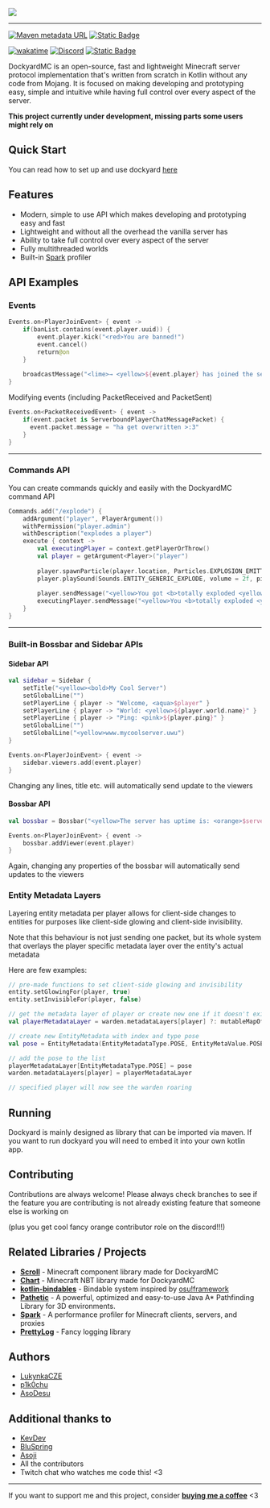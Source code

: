 [<img src="https://github.com/user-attachments/assets/cfac1e41-d046-4092-9c84-befb79a48d96">](https://github.com/DockyardMC/Dockyard)

---
[![Maven metadata URL](https://img.shields.io/maven-metadata/v?metadataUrl=https%3A%2F%2Fmvn.devos.one%2Freleases%2Fio%2Fgithub%2Fdockyardmc%2Fdockyard%2Fmaven-metadata.xml&style=for-the-badge&logo=maven&logoColor=%23FFFFFF&label=Latest%20Version&color=%23afff87)](https://mvn.devos.one/#/releases/io/github/dockyardmc/dockyard)
[![Static Badge](https://img.shields.io/badge/Language-Kotlin-Kotlin?style=for-the-badge&color=%23963cf4)](https://kotlinlang.org/)

[![wakatime](https://wakatime.com/badge/github/DockyardMC/Dockyard.svg?style=for-the-badge)](https://wakatime.com/badge/github/DockyardMC/Dockyard)
[![Discord](https://img.shields.io/discord/1242845647892123650?label=Discord%20Server&color=%237289DA&style=for-the-badge&logo=discord&logoColor=%23FFFFFF)](https://discord.gg/SA9nmfMkdc)
[![Static Badge](https://img.shields.io/badge/Donate-Ko--Fi-pink?style=for-the-badge&logo=ko-fi&logoColor=%23FFFFFF&color=%23ff70c8)](https://ko-fi.com/LukynkaCZE)

DockyardMC is an open-source, fast and lightweight Minecraft server protocol implementation that's written from scratch in Kotlin without any code from Mojang. It is focused on making developing and prototyping easy, simple and intuitive while having full control over every aspect of the server.

**This project currently under development, missing parts some users might rely on**

## Quick Start

You can read how to set up and use dockyard [here](https://dockyard.lukynka.cloud/wiki/quick-start)

## Features

- Modern, simple to use API which makes developing and prototyping easy and fast
- Lightweight and without all the overhead the vanilla server has
- Ability to take full control over every aspect of the server
- Fully multithreaded worlds
- Built-in [Spark](https://github.com/lucko/spark) profiler

## API Examples

### Events

```kotlin
Events.on<PlayerJoinEvent> { event ->
    if(banList.contains(event.player.uuid)) {
        event.player.kick("<red>You are banned!")
        event.cancel()
        return@on
    }
  
    broadcastMessage("<lime>→ <yellow>${event.player} has joined the server.")
}
```

Modifying events (including PacketReceived and PacketSent)
```kotlin
Events.on<PacketReceivedEvent> { event ->
    if(event.packet is ServerboundPlayerChatMessagePacket) {
      event.packet.message = "ha get overwritten >:3"
    }
}
```
---

### Commands API
You can create commands quickly and easily with the DockyardMC command API

```kotlin
Commands.add("/explode") {
    addArgument("player", PlayerArgument())
    withPermission("player.admin")
    withDescription("explodes a player")
    execute { context ->
        val executingPlayer = context.getPlayerOrThrow()
        val player = getArgument<Player>("player")
    
        player.spawnParticle(player.location, Particles.EXPLOSION_EMITTER, Vector3f(1f), amount = 5)
        player.playSound(Sounds.ENTITY_GENERIC_EXPLODE, volume = 2f, pitch = randomFloat(0.6f, 1.3f))
    
        player.sendMessage("<yellow>You got <b>totally exploded <yellow>by <red>$executingPlayer")
        executingPlayer.sendMessage("<yellow>You <b>totally exploded <yellow>player <red>$player")
    }
}
```

---

### Built-in Bossbar and Sidebar APIs

#### Sidebar API
```kotlin
val sidebar = Sidebar {
    setTitle("<yellow><bold>My Cool Server")
    setGlobalLine("")
    setPlayerLine { player -> "Welcome, <aqua>$player" }
    setPlayerLine { player -> "World: <yellow>${player.world.name}" }
    setPlayerLine { player -> "Ping: <pink>${player.ping}" }
    setGlobalLine("")
    setGlobalLine("<yellow>www.mycoolserver.uwu")
}

Events.on<PlayerJoinEvent> { event ->
    sidebar.viewers.add(event.player)
}
```
Changing any lines, title etc. will automatically send update to the viewers

#### Bossbar API
```kotlin
val bossbar = Bossbar("<yellow>The server has uptime is: <orange>$serverUptime<yellow>!", 1f, BossbarColor.YELLOW, BossbarNotches.SIX)

Events.on<PlayerJoinEvent> { event ->
    bossbar.addViewer(event.player)
}
```
Again, changing any properties of the bossbar will automatically send updates to the viewers 

### Entity Metadata Layers

Layering entity metadata per player allows for client-side changes to entities for purposes like client-side glowing and client-side invisibility. 

Note that this behaviour is not just sending one packet, but its whole system that overlays the player specific metadata layer over the entity's actual metadata   

Here are few examples:
```kotlin
// pre-made functions to set client-side glowing and invisibility
entity.setGlowingFor(player, true)
entity.setInvisibleFor(player, false)
```

```kotlin
// get the metadata layer of player or create new one if it doesn't exist
val playerMetadataLayer = warden.metadataLayers[player] ?: mutableMapOf<EntityMetadataType, EntityMetadata>()

// create new EntityMetadata with index and type pose
val pose = EntityMetadata(EntityMetadataType.POSE, EntityMetaValue.POSE, EntityPose.ROARING)

// add the pose to the list
playerMetadataLayer[EntityMetadataType.POSE] = pose
warden.metadataLayers[player] = playerMetadataLayer

// specified player will now see the warden roaring
```

## Running

Dockyard is mainly designed as library that can be imported via maven. If you want to run dockyard you will need to embed it into your own kotlin app.

## Contributing

Contributions are always welcome! Please always check branches to see if the feature you are contributing is not already existing feature that someone else is working on

(plus you get cool fancy orange contributor role on the discord!!!)

## Related Libraries / Projects

- **[Scroll](https://github.com/DockyardMC/Scroll/)** - Minecraft component library made for DockyardMC
- **[Chart](https://github.com/DockyardMC/Chart)** - Minecraft NBT library made for DockyardMC
- **[kotlin-bindables](https://github.com/LukynkaCZE/kotlin-bindables)** - Bindable system inspired by [osu!framework](https://github.com/ppy/osu-framework/)
- **[Pathetic](https://github.com/Metaphoriker/pathetic)** - A powerful, optimized and easy-to-use Java A* Pathfinding Library for 3D environments.
- **[Spark](https://github.com/lucko/spark)** - A performance profiler for Minecraft clients, servers, and proxies
- **[PrettyLog](https://github.com/LukynkaCZE/PrettyLog/)** - Fancy logging library

## Authors

- [LukynkaCZE](https://www.github.com/LukynkaCZE)
- [p1k0chu](https://github.com/p1k0chu)
- [AsoDesu](https://www.github.com/AsoDesu)

## Additional thanks to

- [KevDev](https://github.com/TrasherMC)
- [BluSpring](https://github.com/BluSpring)
- [Asoji](https://github.com/asoji)
- All the contributors
- Twitch chat who watches me code this! <3

---

If you want to support me and this project, consider [**buying me a coffee**](https://ko-fi.com/lukynkacze) <3
